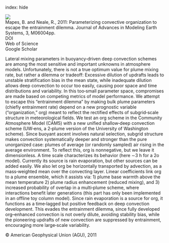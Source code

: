 index: hide

<div class="Citation">
    <div class="Citation-thumb CitationThumb-linked"  data-href="https://doi.org/10.1029/2011ms000042">
      <img src="https://static.claimspace.cloud/climate-study-static/refs/thumbs/7/Mapes_and_Neale_2011-thumb.png" />
    </div>

  <div class="Citation-body">
    <div class="Citation-text">Mapes, B. and Neale, R., 2011: Parameterizing convective organization to escape the entrainment dilemma. <span class="Article-journal">Journal of Advances in Modeling Earth Systems, </span><span class="Article-volume">3, </span>M06004pp.</div>
    <div class="Citation-links">
      <div class="CitationLink" data-href="https://doi.org/10.1029/2011ms000042">
        <div class="CitationLink-icon CitationLink-Doi"></div>
        <div class="CitationLink-text">DOI</div>
      </div>
      <div class="CitationLink" data-href="http://cel.webofknowledge.com/InboundService.do?customersID=atyponcel&smartRedirect=yes&mode=FullRecord&IsProductCode=Yes&product=CEL&Init=Yes&Func=Frame&action=retrieve&SrcApp=literatum&SrcAuth=atyponcel&SID=7CNc3cIRaBKjGbSujFM&UT=WOS:000303198400001">
        <div class="CitationLink-icon CitationLink-Isi"></div>
        <div class="CitationLink-text">Web of Science</div>
      </div>
      <div class="CitationLink" data-href="https://scholar.google.com/scholar?q=10.1029/2011ms000042">
        <div class="CitationLink-icon CitationLink-Scholar"></div>
        <div class="CitationLink-text">Google Scholar</div>
      </div>
    </div>
  </div>
</div>

Lateral mixing parameters in buoyancy‐driven deep convection schemes are among the most sensitive and important unknowns in atmosphere models. Unfortunately, there is not a true optimum value for plume mixing rate, but rather a dilemma or tradeoff: Excessive dilution of updrafts leads to unstable stratification bias in the mean state, while inadequate dilution allows deep convection to occur too easily, causing poor space and time distributions and variability. In this too‐small parameter space, compromises are made based on competing metrics of model performance. We attempt to escape this “entrainment dilemma” by making bulk plume parameters (chiefly entrainment rate) depend on a new prognostic variable (“organization,” org) meant to reflect the rectified effects of subgrid‐scale structure in meteorological fields. We test an org scheme in the Community Atmosphere Model (CAM5) with a new unified shallow‐deep convection scheme (UW‐ens, a 2‐plume version of the University of Washington scheme). Since buoyant ascent involves natural selection, subgrid structure makes convection systematically deeper and stronger than the pure unorganized case: plumes of average (or randomly sampled) air rising in the average environment. To reflect this, org is nonnegative, but we leave it dimensionless. A time scale characterizes its behavior (here ∼3 h for a 2o model). Currently its source is rain evaporation, but other sources can be added easily. We also let org be horizontally transported by advection, as a mass‐weighted mean over the convecting layer. Linear coefficients link org to a plume ensemble, which it assists via: 1) plume base warmth above the mean temperature 2) plume radius enhancement (reduced mixing), and 3) increased probability of overlap in a multi‐plume scheme, where interactions benefit later generations (this part has only been implemented in an offline toy column model). Since rain evaporation is a source for org, it functions as a time‐lagged but positive feedback on deep convection development. This evades the entrainment dilemma, since fully developed org–enhanced convection is not overly dilute, avoiding stability bias, while the pioneering updrafts of new convection are suppressed by entrainment, encouraging more large‐scale variability.

<div class="Citation-copy">
&copy; American Geophysical Union (AGU), 2011
</div>